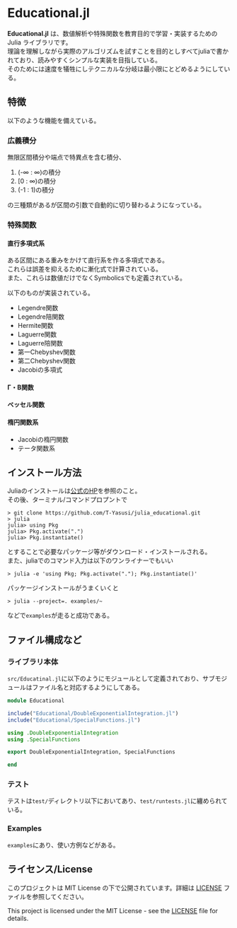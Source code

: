 # Educational.jl

**Educational.jl** は、数値解析や特殊関数を教育目的で学習・実装するための Julia ライブラリです。  
理論を理解しながら実際のアルゴリズムを試すことを目的としすべてjuliaで書かれており、読みやすくシンプルな実装を目指している。  
そのためには速度を犠牲にしテクニカルな分岐は最小限にとどめるようにしている。

## 特徴
以下のような機能を備えている。

### 広義積分
無限区間積分や端点で特異点を含む積分、
1. (-∞ : ∞)の積分
2. [0 : ∞)の積分
3. (-1 : 1)の積分

の三種類があるが区間の引数で自動的に切り替わるようになっている。

### 特殊関数
#### 直行多項式系
ある区間にある重みをかけて直行系を作る多項式である。  
これらは誤差を抑えるために漸化式で計算されている。  
また、これらは数値だけでなくSymbolicsでも定義されている。

以下のものが実装されている。
- Legendre関数
- Legendre陪関数
- Hermite関数
- Laguerre関数
- Laguerre陪関数
- 第一Chebyshev関数
- 第二Chebyshev関数
- Jacobiの多項式

#### Γ・Β関数

#### ベッセル関数

#### 楕円関数系
- Jacobiの楕円関数
- テータ関数系

## インストール方法
Juliaのインストールは[公式のHP](https://julialang.org/)を参照のこと。  
その後、ターミナル/コマンドプロプントで

```shell
> git clone https://github.com/T-Yasusi/julia_educational.git
> julia
julia> using Pkg
julia> Pkg.activate(".")
julia> Pkg.instantiate()
```
とすることで必要なパッケージ等がダウンロード・インストールされる。  
また、juliaでのコマンド入力は以下のワンライナーでもいい

```shell
> julia -e 'using Pkg; Pkg.activate("."); Pkg.instantiate()'
```

パッケージインストールがうまくいくと
```
> julia --project=. examples/~
```
などで`examples`が走ると成功である。

## ファイル構成など
### ライブラリ本体
`src/Educatinal.jl`に以下のようにモジュールとして定義されており、サブモジュールはファイル名と対応するようにしてある。
```julia:src/Educational.jl
module Educational

include("Educational/DoubleExponentialIntegration.jl")
include("Educational/SpecialFunctions.jl")

using .DoubleExponentialIntegration
using .SpecialFunctions

export DoubleExponentialIntegration, SpecialFunctions

end
```
### テスト
テストは`test/`ディレクトリ以下においてあり、`test/runtests.jl`に纏められている。

### Examples
`examples`にあり、使い方例などがある。

## ライセンス/License
このプロジェクトは MIT License の下で公開されています。詳細は [LICENSE](./LICENSE) ファイルを参照してください。

This project is licensed under the MIT License - see the [LICENSE](./LICENSE) file for details.
